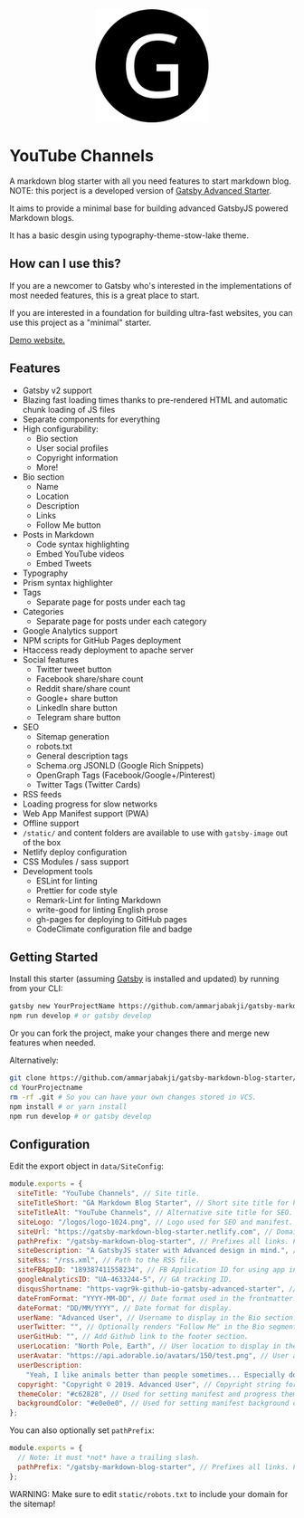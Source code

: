 <div align="center">
    <img src="static/logos/logo-1024.png" alt="Logo" width='200px' height='200px'/>
</div>

# YouTube Channels

A markdown blog starter with all you need features to start markdown blog.
NOTE: this porject is a developed version of [Gatsby Advanced Starter](https://github.com/Vagr9K/gatsby-advanced-starter).

It aims to provide a minimal base for building advanced GatsbyJS powered Markdown blogs.

It has a basic desgin using typography-theme-stow-lake theme.

## How can I use this?

If you are a newcomer to Gatsby who's interested in the implementations of most needed features, this is a great place to start.

If you are interested in a foundation for building ultra-fast websites, you can use this project as a "minimal" starter.

[Demo website.](https://gatsby-markdown-blog-starter.netlify.com)

## Features

- Gatsby v2 support
- Blazing fast loading times thanks to pre-rendered HTML and automatic chunk loading of JS files
- Separate components for everything
- High configurability:
  - Bio section
  - User social profiles
  - Copyright information
  - More!
- Bio section
  - Name
  - Location
  - Description
  - Links
  - Follow Me button
- Posts in Markdown
  - Code syntax highlighting
  - Embed YouTube videos
  - Embed Tweets
- Typography
- Prism syntax highlighter
- Tags
  - Separate page for posts under each tag
- Categories
  - Separate page for posts under each category
- Google Analytics support
- NPM scripts for GitHub Pages deployment
- Htaccess ready deployment to apache server
- Social features
  - Twitter tweet button
  - Facebook share/share count
  - Reddit share/share count
  - Google+ share button
  - LinkedIn share button
  - Telegram share button
- SEO
  - Sitemap generation
  - robots.txt
  - General description tags
  - Schema.org JSONLD (Google Rich Snippets)
  - OpenGraph Tags (Facebook/Google+/Pinterest)
  - Twitter Tags (Twitter Cards)
- RSS feeds
- Loading progress for slow networks
- Web App Manifest support (PWA)
- Offline support
- `/static/` and content folders are available to use with `gatsby-image` out of the box
- Netlify deploy configuration
- CSS Modules / sass support
- Development tools
  - ESLint for linting
  - Prettier for code style
  - Remark-Lint for linting Markdown
  - write-good for linting English prose
  - gh-pages for deploying to GitHub pages
  - CodeClimate configuration file and badge

## Getting Started

Install this starter (assuming [Gatsby](https://github.com/gatsbyjs/gatsby/) is installed and updated) by running from your CLI:

```sh
gatsby new YourProjectName https://github.com/ammarjabakji/gatsby-markdown-blog-starter/
npm run develop # or gatsby develop
```

Or you can fork the project, make your changes there and merge new features when needed.

Alternatively:

```sh
git clone https://github.com/ammarjabakji/gatsby-markdown-blog-starter/ YourProjectName # Clone the project
cd YourProjectname
rm -rf .git # So you can have your own changes stored in VCS.
npm install # or yarn install
npm run develop # or gatsby develop
```

## Configuration

Edit the export object in `data/SiteConfig`:

```js
module.exports = {
  siteTitle: "YouTube Channels", // Site title.
  siteTitleShort: "GA Markdown Blog Starter", // Short site title for homescreen (PWA). Preferably should be under 12 characters to prevent truncation.
  siteTitleAlt: "YouTube Channels", // Alternative site title for SEO.
  siteLogo: "/logos/logo-1024.png", // Logo used for SEO and manifest.
  siteUrl: "https://gatsby-markdown-blog-starter.netlify.com", // Domain of your website without pathPrefix.
  pathPrefix: "/gatsby-markdown-blog-starter", // Prefixes all links. For cases when deployed to example.github.io/gatsby-advanced-starter/.
  siteDescription: "A GatsbyJS stater with Advanced design in mind.", // Website description used for RSS feeds/meta description tag.
  siteRss: "/rss.xml", // Path to the RSS file.
  siteFBAppID: "189387411558234", // FB Application ID for using app insights
  googleAnalyticsID: "UA-4633244-5", // GA tracking ID.
  disqusShortname: "https-vagr9k-github-io-gatsby-advanced-starter", // Disqus shortname.
  dateFromFormat: "YYYY-MM-DD", // Date format used in the frontmatter.
  dateFormat: "DD/MM/YYYY", // Date format for display.
  userName: "Advanced User", // Username to display in the Bio section.
  userTwitter: "", // Optionally renders "Follow Me" in the Bio segment.
  userGitHub: "", // Add Github link to the footer section.
  userLocation: "North Pole, Earth", // User location to display in the Bio section.
  userAvatar: "https://api.adorable.io/avatars/150/test.png", // User avatar to display in the Bio section.
  userDescription:
    "Yeah, I like animals better than people sometimes... Especially dogs. Dogs are the best. Every time you come home, they act like they haven't seen you in a year. And the good thing about dogs... is they got different dogs for different people.", // User description to display in the Bio section.
  copyright: "Copyright © 2019. Advanced User", // Copyright string for the footer of the website and RSS feed.
  themeColor: "#c62828", // Used for setting manifest and progress theme colors.
  backgroundColor: "#e0e0e0", // Used for setting manifest background color.
};
```

You can also optionally set `pathPrefix`:

```js
module.exports = {
  // Note: it must *not* have a trailing slash.
  pathPrefix: "/gatsby-markdown-blog-starter", // Prefixes all links. For cases when deployed to example.github.io/gatsby-markdown-blog-starter/.
};
```

WARNING: Make sure to edit `static/robots.txt` to include your domain for the sitemap!
